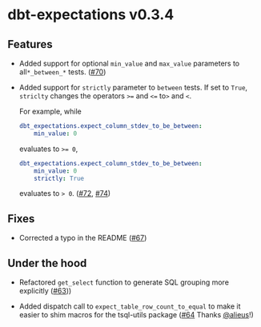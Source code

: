 # dbt-expectations v0.3.4

## Features

* Added support for optional `min_value` and `max_value` parameters to all`*_between_*` tests. ([#70](https://github.com/calogica/dbt-expectations/pull/70))

* Added support for `strictly` parameter to `between` tests. If set to `True`, `striclty` changes the operators `>=` and `<=` to`>` and `<`.

    For example, while

    ```yaml
    dbt_expectations.expect_column_stdev_to_be_between:
        min_value: 0
    ```

    evaluates to `>= 0`,

    ```yaml
    dbt_expectations.expect_column_stdev_to_be_between:
        min_value: 0
        strictly: True
    ```

    evaluates to `> 0`.
    ([#72](https://github.com/calogica/dbt-expectations/issues/72), [#74](https://github.com/calogica/dbt-expectations/pull/74))



## Fixes

* Corrected a typo in the README ([#67](https://github.com/calogica/dbt-expectations/pull/67))

## Under the hood

* Refactored `get_select` function to generate SQL grouping more explicitly ([#63](https://github.com/calogica/dbt-expectations/pull/63)))

* Added dispatch call to `expect_table_row_count_to_equal` to make it easier to shim macros for the tsql-utils package ([#64](https://github.com/calogica/dbt-expectations/pull/64) Thanks [@alieus](https://github.com/alieus)!)

